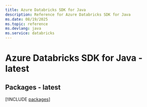 ```yaml
---
title: Azure Databricks SDK for Java
description: Reference for Azure Databricks SDK for Java
ms.date: 08/19/2025
ms.topic: reference
ms.devlang: java
ms.service: databricks
---
```

# Azure Databricks SDK for Java - latest
## Packages - latest
[!INCLUDE [packages](databricks-index.md)]
